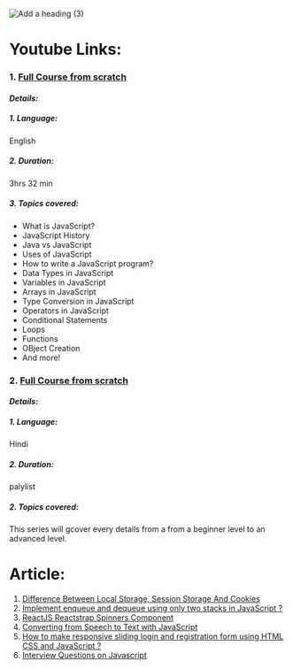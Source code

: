 ![Add a heading (3)](https://user-images.githubusercontent.com/68693240/138267335-ff243e82-574e-4ce6-b43f-2fda144e4520.png)


# Youtube Links:
### 1. [Full Course from scratch](https://youtu.be/o1IaduQICO0)
#### *Details:*
##### 1. Language: 
English
##### 2. Duration:
3hrs 32 min
##### 3. Topics covered:
- What is JavaScript?
- JavaScript History
- Java vs JavaScript
- Uses of JavaScript
-  How to write a JavaScript program?
-  Data Types in JavaScript
-  Variables in JavaScript
-  Arrays in JavaScript
-  Type Conversion in JavaScript
-  Operators in JavaScript
-  Conditional Statements
- Loops
- Functions
- OBject Creation
- And more!


### 2. [Full Course from scratch](https://www.youtube.com/watch?v=bBpKJccIdvQ&list=PLjpp5kBQLNTSvHo6Rp4Ky0X8x_MabmKye)
#### *Details:*
##### 1. Language: 
Hindi
##### 2. Duration:
palylist
##### 2. Topics covered:
This series will gcover every details from a from a beginner level to an advanced level.

# Article:
1. [Difference Between Local Storage, Session Storage And Cookies](https://www.geeksforgeeks.org/difference-between-local-storage-session-storage-and-cookies/)
2. [Implement enqueue and dequeue using only two stacks in JavaScript ?](https://www.geeksforgeeks.org/implement-enqueue-and-dequeue-using-only-two-stacks-in-javascript/)
3. [ReactJS Reactstrap Spinners Component](https://www.geeksforgeeks.org/reactjs-reactstrap-spinners-component/)
4. [Converting from Speech to Text with JavaScript](https://tutorialzine.com/2017/08/converting-from-speech-to-text-with-javascript)
5. [How to make responsive sliding login and registration form using HTML CSS and JavaScript ?](https://www.geeksforgeeks.org/how-to-make-responsive-sliding-login-and-registration-form-using-html-css-and-javascript/)
6. [Interview Questions on Javascript](https://www.interviewbit.com/javascript-interview-questions/)

